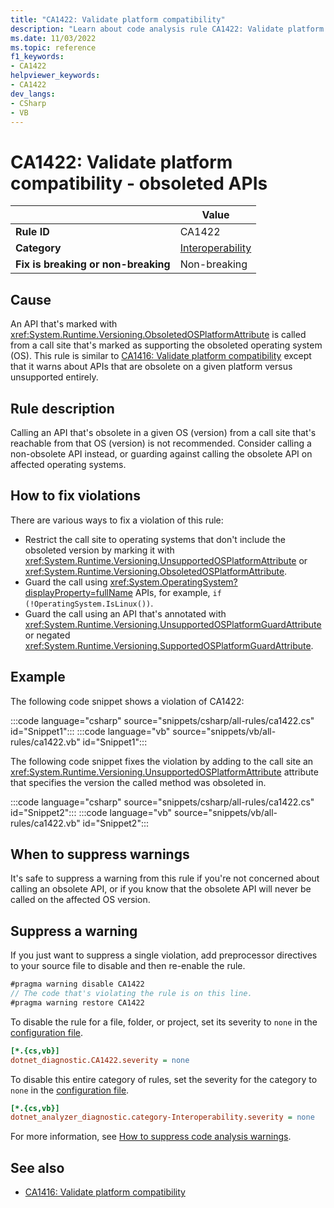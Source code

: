 ```yaml
---
title: "CA1422: Validate platform compatibility"
description: "Learn about code analysis rule CA1422: Validate platform compatibility for obsoleted APIs"
ms.date: 11/03/2022
ms.topic: reference
f1_keywords:
- CA1422
helpviewer_keywords:
- CA1422
dev_langs:
- CSharp
- VB
---
```

# CA1422: Validate platform compatibility - obsoleted APIs

|                                     | Value                                            |
| ----------------------------------- | ------------------------------------------------ |
| **Rule ID**                         | CA1422                                           |
| **Category**                        | [Interoperability](interoperability-warnings.md) |
| **Fix is breaking or non-breaking** | Non-breaking                                     |

## Cause

An API that's marked with <xref:System.Runtime.Versioning.ObsoletedOSPlatformAttribute> is called from a call site that's marked as supporting the obsoleted operating system (OS). This rule is similar to [CA1416: Validate platform compatibility](ca1416.md) except that it warns about APIs that are obsolete on a given platform versus unsupported entirely.

## Rule description

Calling an API that's obsolete in a given OS (version) from a call site that's reachable from that OS (version) is not recommended. Consider calling a non-obsolete API instead, or guarding against calling the obsolete API on affected operating systems.

## How to fix violations

There are various ways to fix a violation of this rule:

- Restrict the call site to operating systems that don't include the obsoleted version by marking it with <xref:System.Runtime.Versioning.UnsupportedOSPlatformAttribute> or <xref:System.Runtime.Versioning.ObsoletedOSPlatformAttribute>.
- Guard the call using <xref:System.OperatingSystem?displayProperty=fullName> APIs, for example, `if (!OperatingSystem.IsLinux())`.
- Guard the call using an API that's annotated with <xref:System.Runtime.Versioning.UnsupportedOSPlatformGuardAttribute> or negated <xref:System.Runtime.Versioning.SupportedOSPlatformGuardAttribute>.

## Example

The following code snippet shows a violation of CA1422:

:::code language="csharp" source="snippets/csharp/all-rules/ca1422.cs" id="Snippet1":::
:::code language="vb" source="snippets/vb/all-rules/ca1422.vb" id="Snippet1":::

The following code snippet fixes the violation by adding to the call site an <xref:System.Runtime.Versioning.UnsupportedOSPlatformAttribute> attribute that specifies the version the called method was obsoleted in.

:::code language="csharp" source="snippets/csharp/all-rules/ca1422.cs" id="Snippet2":::
:::code language="vb" source="snippets/vb/all-rules/ca1422.vb" id="Snippet2":::

## When to suppress warnings

It's safe to suppress a warning from this rule if you're not concerned about calling an obsolete API, or if you know that the obsolete API will never be called on the affected OS version.

## Suppress a warning

If you just want to suppress a single violation, add preprocessor directives to your source file to disable and then re-enable the rule.

```csharp
#pragma warning disable CA1422
// The code that's violating the rule is on this line.
#pragma warning restore CA1422
```

To disable the rule for a file, folder, or project, set its severity to `none` in the [configuration file](../configuration-files.md).

```ini
[*.{cs,vb}]
dotnet_diagnostic.CA1422.severity = none
```

To disable this entire category of rules, set the severity for the category to `none` in the [configuration file](../configuration-files.md).

```ini
[*.{cs,vb}]
dotnet_analyzer_diagnostic.category-Interoperability.severity = none
```

For more information, see [How to suppress code analysis warnings](../suppress-warnings.md).

## See also

- [CA1416: Validate platform compatibility](ca1416.md)

